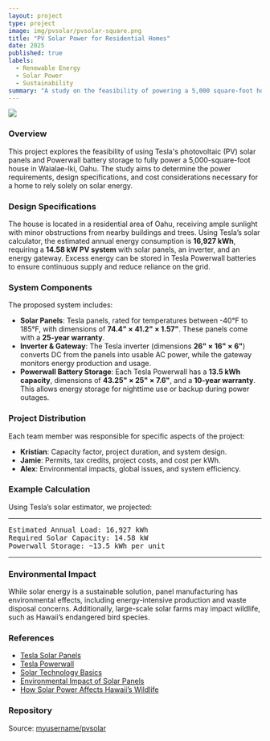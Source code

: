 ```yaml
---
layout: project
type: project
image: img/pvsolar/pvsolar-square.png
title: "PV Solar Power for Residential Homes"
date: 2025
published: true
labels:
  - Renewable Energy
  - Solar Power
  - Sustainability
summary: "A study on the feasibility of powering a 5,000 square-foot home in Waialae-Iki, Oahu, using Tesla photovoltaic (PV) solar panels and batteries."
---
```


<img class="img-fluid" src="../img/pvsolar/pvsolar-header.png">

### Overview  
This project explores the feasibility of using Tesla's photovoltaic (PV) solar panels and Powerwall battery storage to fully power a 5,000-square-foot house in Waialae-Iki, Oahu. The study aims to determine the power requirements, design specifications, and cost considerations necessary for a home to rely solely on solar energy.

### Design Specifications  
The house is located in a residential area of Oahu, receiving ample sunlight with minor obstructions from nearby buildings and trees. Using Tesla’s solar calculator, the estimated annual energy consumption is **16,927 kWh**, requiring a **14.58 kW PV system** with solar panels, an inverter, and an energy gateway. Excess energy can be stored in Tesla Powerwall batteries to ensure continuous supply and reduce reliance on the grid.

### System Components  
The proposed system includes:  
- **Solar Panels**: Tesla panels, rated for temperatures between -40°F to 185°F, with dimensions of **74.4" × 41.2" × 1.57"**. These panels come with a **25-year warranty**.  
- **Inverter & Gateway**: The Tesla inverter (dimensions **26" × 16" × 6"**) converts DC from the panels into usable AC power, while the gateway monitors energy production and usage.  
- **Powerwall Battery Storage**: Each Tesla Powerwall has a **13.5 kWh capacity**, dimensions of **43.25" × 25" × 7.6"**, and a **10-year warranty**. This allows energy storage for nighttime use or backup during power outages.  

### Project Distribution  
Each team member was responsible for specific aspects of the project:  
- **Kristian**: Capacity factor, project duration, and system design.  
- **Jamie**: Permits, tax credits, project costs, and cost per kWh.  
- **Alex**: Environmental impacts, global issues, and system efficiency.  

### Example Calculation  
Using Tesla’s solar estimator, we projected:  

<hr>

<pre>
Estimated Annual Load: 16,927 kWh  
Required Solar Capacity: 14.58 kW  
Powerwall Storage: ~13.5 kWh per unit  
</pre>

<hr>

### Environmental Impact  
While solar energy is a sustainable solution, panel manufacturing has environmental effects, including energy-intensive production and waste disposal concerns. Additionally, large-scale solar farms may impact wildlife, such as Hawaii’s endangered bird species.

### References  
- [Tesla Solar Panels](https://www.tesla.com/solarpanels)  
- [Tesla Powerwall](https://www.tesla.com/powerwall)  
- [Solar Technology Basics](https://www.energy.gov/eere/solar/solar-photovoltaic-technology-basics)  
- [Environmental Impact of Solar Panels](https://honuaolabioenergy.com/environmental-impact-of-solar-panel-manufacturing/)  
- [How Solar Power Affects Hawaii’s Wildlife](https://spectrumlocalnews.com/hi/hawaii/environment/2022/01/07/how-solar-facilities-might-harm-hawaii-s-endangered-birds-is-outlined-in-a-new-report)  

### Repository  
Source: <a href="https://github.com/myusername/pvsolar"><i class="large github icon "></i>myusername/pvsolar</a>  

